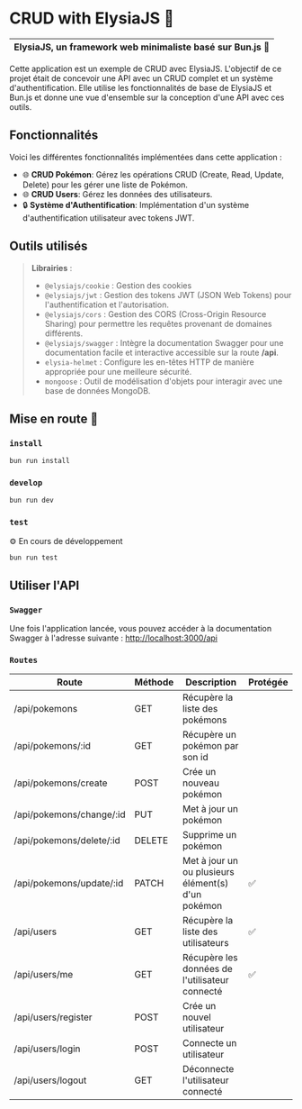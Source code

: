 # CRUD with ElysiaJS 🦊
| ElysiaJS, un framework web minimaliste basé sur Bun.js 🥟 |
| --- |

Cette application est un exemple de CRUD avec ElysiaJS. L'objectif de ce projet était de concevoir une API avec un CRUD complet et un système d'authentification.
Elle utilise les fonctionnalités de base de ElysiaJS et Bun.js et donne une vue d'ensemble sur la conception d'une API avec ces outils.

## Fonctionnalités

Voici les différentes fonctionnalités implémentées dans cette application :
- 🌐 **CRUD Pokémon**: Gérez les opérations CRUD (Create, Read, Update, Delete) pour les gérer une liste de Pokémon.
- 🌐 **CRUD Users**: Gérez les données des utilisateurs.
- 🔒 **Système d'Authentification**: Implémentation d'un système d'authentification utilisateur avec tokens JWT.

## Outils utilisés

> **Librairies** : 
>-  `@elysiajs/cookie` : Gestion des cookies
>-  `@elysiajs/jwt` : Gestion des tokens JWT (JSON Web Tokens) pour l'authentification et l'autorisation.
>-  `@elysiajs/cors` : Gestion des CORS (Cross-Origin Resource Sharing) pour permettre les requêtes provenant de domaines différents.
>-  `@elysiajs/swagger` : Intègre la documentation Swagger pour une documentation facile et interactive accessible sur la route **/api**.
>-  `elysia-helmet` : Configure les en-têtes HTTP de manière appropriée pour une meilleure sécurité.
>-  `mongoose` : Outil de modélisation d'objets pour interagir avec une base de données MongoDB.

## Mise en route 🚀

### `install`
``` bash   
bun run install
```	 

### `develop`

``` bash
bun run dev
```

### `test`

⚙️ En cours de développement
``` bash
bun run test
```

## Utiliser l'API

### `Swagger`

Une fois l'application lancée, vous pouvez accéder à la documentation Swagger à l'adresse suivante : [http://localhost:3000/api](http://localhost:3000/api)

### `Routes`

| Route | Méthode | Description | Protégée |
| --- | --- | --- | --- |
| /api/pokemons | GET | Récupère la liste des pokémons |  
| /api/pokemons/:id | GET | Récupère un pokémon par son id |
| /api/pokemons/create | POST | Crée un nouveau pokémon |
| /api/pokemons/change/:id | PUT | Met à jour un pokémon |
| /api/pokemons/delete/:id | DELETE | Supprime un pokémon |
| /api/pokemons/update/:id | PATCH | Met à jour un ou plusieurs élément(s) d'un pokémon | ✅ |
| /api/users | GET | Récupère la liste des utilisateurs | ✅ |
| /api/users/me | GET | Récupère les données de l'utilisateur connecté | ✅ |
| /api/users/register | POST | Crée un nouvel utilisateur |
| /api/users/login | POST | Connecte un utilisateur |
| /api/users/logout | GET | Déconnecte l'utilisateur connecté |

